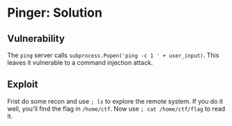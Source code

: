 # Pinger: Solution

## Vulnerability

The `ping` server calls `subprocess.Popen('ping -c 1 ' + user_input)`.
This leaves it vulnerable to a command injection attack.

## Exploit

Frist do some recon and use `; ls` to explore the remote system.
If you do it well, you'll find the flag in `/home/ctf`.
Now use `; cat /home/ctf/flag` to read it.
